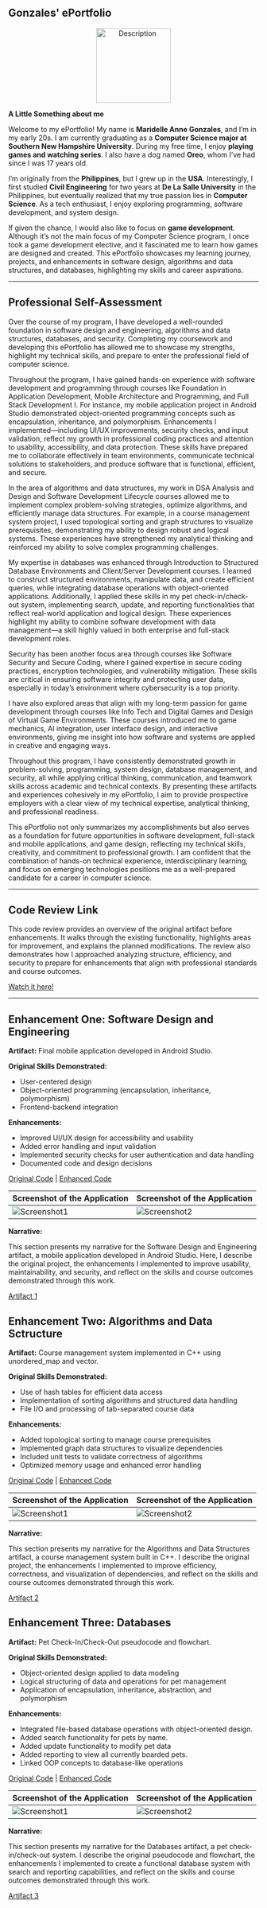 ## Gonzales' ePortfolio  

<div align="center">
  <img src="images/Grad%203.jpg" alt="Description" width="150">
</div>

**A Little Something about me**

Welcome to my ePortfolio! My name is **Maridelle Anne Gonzales**, and I’m in my early 20s. I am currently graduating as a **Computer Science major at Southern New Hampshire University**. During my free time, I enjoy **playing games and watching series**. I also have a dog named **Oreo**, whom I’ve had since I was 17 years old.  

I’m originally from the **Philippines**, but I grew up in the **USA**. Interestingly, I first studied **Civil Engineering** for two years at **De La Salle University** in the Philippines, but eventually realized that my true passion lies in **Computer Science**. As a tech enthusiast, I enjoy exploring programming, software development, and system design.  

If given the chance, I would also like to focus on **game development**. Although it’s not the main focus of my Computer Science program, I once took a game development elective, and it fascinated me to learn how games are designed and created. This ePortfolio showcases my learning journey, projects, and enhancements in software design, algorithms and data structures, and databases, highlighting my skills and career aspirations.

---  

## Professional Self-Assessment  

Over the course of my program, I have developed a well-rounded foundation in software design and engineering, algorithms and data structures, databases, and security. Completing my coursework and developing this ePortfolio has allowed me to showcase my strengths, highlight my technical skills, and prepare to enter the professional field of computer science.

Throughout the program, I have gained hands-on experience with software development and programming through courses like Foundation in Application Development, Mobile Architecture and Programming, and Full Stack Development I. For instance, my mobile application project in Android Studio demonstrated object-oriented programming concepts such as encapsulation, inheritance, and polymorphism. Enhancements I implemented—including UI/UX improvements, security checks, and input validation, reflect my growth in professional coding practices and attention to usability, accessibility, and data protection. These skills have prepared me to collaborate effectively in team environments, communicate technical solutions to stakeholders, and produce software that is functional, efficient, and secure.

In the area of algorithms and data structures, my work in DSA Analysis and Design and Software Development Lifecycle courses allowed me to implement complex problem-solving strategies, optimize algorithms, and efficiently manage data structures. For example, in a course management system project, I used topological sorting and graph structures to visualize prerequisites, demonstrating my ability to design robust and logical systems. These experiences have strengthened my analytical thinking and reinforced my ability to solve complex programming challenges.

My expertise in databases was enhanced through Introduction to Structured Database Environments and Client/Server Development courses. I learned to construct structured environments, manipulate data, and create efficient queries, while integrating database operations with object-oriented applications. Additionally, I applied these skills in my pet check-in/check-out system, implementing search, update, and reporting functionalities that reflect real-world application and logical design. These experiences highlight my ability to combine software development with data management—a skill highly valued in both enterprise and full-stack development roles.

Security has been another focus area through courses like Software Security and Secure Coding, where I gained expertise in secure coding practices, encryption technologies, and vulnerability mitigation. These skills are critical in ensuring software integrity and protecting user data, especially in today’s environment where cybersecurity is a top priority.

I have also explored areas that align with my long-term passion for game development through courses like Info Tech and Digital Games and Design of Virtual Game Environments. These courses introduced me to game mechanics, AI integration, user interface design, and interactive environments, giving me insight into how software and systems are applied in creative and engaging ways.

Throughout this program, I have consistently demonstrated growth in problem-solving, programming, system design, database management, and security, all while applying critical thinking, communication, and teamwork skills across academic and technical contexts. By presenting these artifacts and experiences cohesively in my ePortfolio, I aim to provide prospective employers with a clear view of my technical expertise, analytical thinking, and professional readiness.

This ePortfolio not only summarizes my accomplishments but also serves as a foundation for future opportunities in software development, full-stack and mobile applications, and game design, reflecting my technical skills, creativity, and commitment to professional growth. I am confident that the combination of hands-on technical experience, interdisciplinary learning, and focus on emerging technologies positions me as a well-prepared candidate for a career in computer science.

--- 

## Code Review Link

This code review provides an overview of the original artifact before enhancements. It walks through the existing functionality, highlights areas for improvement, and explains the planned modifications. The review also demonstrates how I approached analyzing structure, efficiency, and security to prepare for enhancements that align with professional standards and course outcomes.

[Watch it here!](https://youtu.be/D8y4Yv6BfL8)

---

## Enhancement One: Software Design and Engineering

**Artifact:** Final mobile application developed in Android Studio.  

**Original Skills Demonstrated:**  
- User-centered design  
- Object-oriented programming (encapsulation, inheritance, polymorphism)  
- Frontend-backend integration  

**Enhancements:**  
- Improved UI/UX design for accessibility and usability  
- Added error handling and input validation  
- Implemented security checks for user authentication and data handling  
- Documented code and design decisions

[Original Code](https://github.com/MaridelleG/MaridelleG.github.io/tree/main/artifact1/original_code) | [Enhanced Code](https://github.com/MaridelleG/MaridelleG.github.io/tree/main/artifact1/enhanced_code)   

| Screenshot of the Application | Screenshot of the Application |
|--------------|--------------|
| ![Screenshot1](images/Screenshot%202025-09-28%20004033.png) | ![Screenshot2](images/Screenshot%202025-09-28%20004103.png) |  

**Narrative:**  

This section presents my narrative for the Software Design and Engineering artifact, a mobile application developed in Android Studio. Here, I describe the original project, the enhancements I implemented to improve usability, maintainability, and security, and reflect on the skills and course outcomes demonstrated through this work.  

[Artifact 1](https://github.com/MaridelleG/MaridelleG.github.io/blob/main/artifact1/Artifact%201%20Narrative)

## Enhancement Two: Algorithms and Data Sctructure  

**Artifact:** Course management system implemented in C++ using unordered_map and vector.  

**Original Skills Demonstrated:**  
- Use of hash tables for efficient data access
- Implementation of sorting algorithms and structured data handling
- File I/O and processing of tab-separated course data

**Enhancements:**  
- Added topological sorting to manage course prerequisites
- Implemented graph data structures to visualize dependencies
- Included unit tests to validate correctness of algorithms
- Optimized memory usage and enhanced error handling

[Original Code](https://github.com/MaridelleG/MaridelleG.github.io/tree/main/artifact2/original_code) | [Enhanced Code](https://github.com/MaridelleG/MaridelleG.github.io/tree/main/artifact2/enhanced_code)

| Screenshot of the Application | Screenshot of the Application |
|--------------|--------------|
| ![Screenshot1](images/Artifact2.png) | ![Screenshot2](images/Artifact2.1.png) |  

**Narrative:** 

This section presents my narrative for the Algorithms and Data Structures artifact, a course management system built in C++. I describe the original project, the enhancements I implemented to improve efficiency, correctness, and visualization of dependencies, and reflect on the skills and course outcomes demonstrated through this work.  

[Artifact 2](https://github.com/MaridelleG/MaridelleG.github.io/blob/main/artifact2/Artifact%202%20Narrative)  

## Enhancement Three: Databases

**Artifact:** Pet Check-In/Check-Out pseudocode and flowchart. 

**Original Skills Demonstrated:**  
- Object-oriented design applied to data modeling
- Logical structuring of data and operations for pet management
- Application of encapsulation, inheritance, abstraction, and polymorphism

**Enhancements:**  
- Integrated file-based database operations with object-oriented design.
- Added search functionality for pets by name.
- Added update functionality to modify pet data
- Added reporting to view all currently boarded pets.
- Linked OOP concepts to database-like operations  

[Original Code](https://github.com/MaridelleG/MaridelleG.github.io/blob/main/artifact3/OriginalCodeDocument.docx) | [Enhanced Code](https://github.com/MaridelleG/MaridelleG.github.io/tree/main/artifact3/enhanced_code)


| Screenshot of the Application | Screenshot of the Application |
|--------------|--------------|
| ![Screenshot1](images/Artifact3.png) | ![Screenshot2](images/Artifact3.1.png) |  

**Narrative:** 

This section presents my narrative for the Databases artifact, a pet check-in/check-out system. I describe the original pseudocode and flowchart, the enhancements I implemented to create a functional database system with search and reporting capabilities, and reflect on the skills and course outcomes demonstrated through this work.

[Artifact 3](https://github.com/MaridelleG/MaridelleG.github.io/blob/main/artifact3/Artifact%203%20Narrative)

